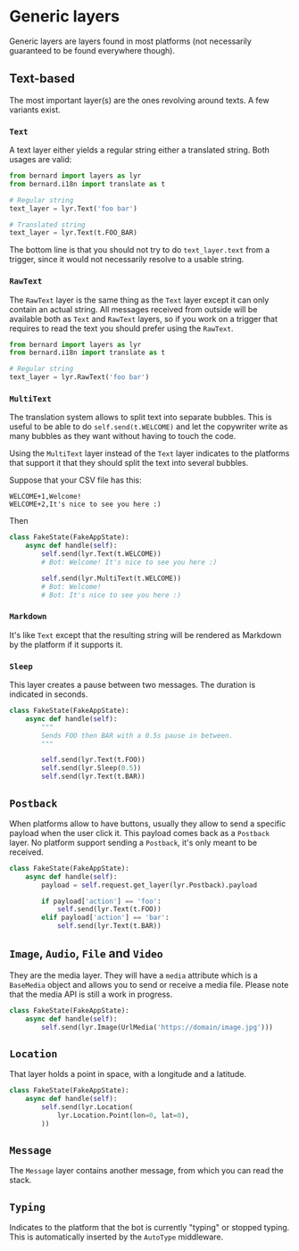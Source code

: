 Generic layers
==============

Generic layers are layers found in most platforms (not necessarily
guaranteed to be found everywhere though).

## Text-based

The most important layer(s) are the ones revolving around texts. A few
variants exist.

### `Text`

A text layer either yields a regular string either a translated string.
Both usages are valid:

```python
from bernard import layers as lyr
from bernard.i18n import translate as t

# Regular string
text_layer = lyr.Text('foo bar')

# Translated string
text_layer = lyr.Text(t.FOO_BAR)
```

The bottom line is that you should not try to do `text_layer.text` from
a trigger, since it would not necessarily resolve to a usable string.

### `RawText`

The `RawText` layer is the same thing as the `Text` layer except it can
only contain an actual string. All messages received from outside will
be available both as `Text` and `RawText` layers, so if you work on a
trigger that requires to read the text you should prefer using the
`RawText`.

```python
from bernard import layers as lyr
from bernard.i18n import translate as t

# Regular string
text_layer = lyr.RawText('foo bar')
```

### `MultiText`

The translation system allows to split text into separate bubbles. This
is useful to be able to do `self.send(t.WELCOME)` and let the copywriter
write as many bubbles as they want without having to touch the code.

Using the `MultiText` layer instead of the `Text` layer indicates to
the platforms that support it that they should split the text into
several bubbles.

Suppose that your CSV file has this:

```csv
WELCOME+1,Welcome!
WELCOME+2,It's nice to see you here :)
```

Then

```python
class FakeState(FakeAppState):
    async def handle(self):
        self.send(lyr.Text(t.WELCOME))
        # Bot: Welcome! It's nice to see you here :)

        self.send(lyr.MultiText(t.WELCOME))
        # Bot: Welcome!
        # Bot: It's nice to see you here :)
```

### `Markdown`

It's like `Text` except that the resulting string will be rendered as
Markdown by the platform if it supports it.

### `Sleep`

This layer creates a pause between two messages. The duration is
indicated in seconds.

```python
class FakeState(FakeAppState):
    async def handle(self):
        """
        Sends FOO then BAR with a 0.5s pause in between.
        """

        self.send(lyr.Text(t.FOO))
        self.send(lyr.Sleep(0.5))
        self.send(lyr.Text(t.BAR))
```

## `Postback`

When platforms allow to have buttons, usually they allow to send a
specific payload when the user click it. This payload comes back as a
`Postback` layer. No platform support sending a `Postback`, it's only
meant to be received.

```python
class FakeState(FakeAppState):
    async def handle(self):
        payload = self.request.get_layer(lyr.Postback).payload

        if payload['action'] == 'foo':
            self.send(lyr.Text(t.FOO))
        elif payload['action'] == 'bar':
            self.send(lyr.Text(t.BAR))
```

## `Image`, `Audio`, `File` and `Video`

They are the media layer. They will have a `media` attribute which is
a `BaseMedia` object and allows you to send or receive a media file.
Please note that the media API is still a work in progress.

```python
class FakeState(FakeAppState):
    async def handle(self):
        self.send(lyr.Image(UrlMedia('https://domain/image.jpg')))
```

## `Location`

That layer holds a point in space, with a longitude and a latitude.

```python
class FakeState(FakeAppState):
    async def handle(self):
        self.send(lyr.Location(
            lyr.Location.Point(lon=0, lat=0),
        ))
```

## `Message`

The `Message` layer contains another message, from which you can read
the stack.

## `Typing`

Indicates to the platform that the bot is currently "typing" or stopped
typing. This is automatically inserted by the `AutoType` middleware.
